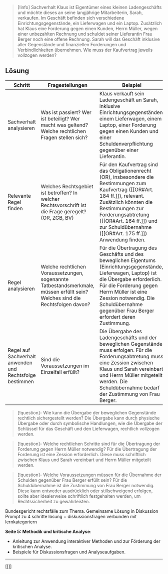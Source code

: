 >[!info] Sachverhalt
>Klaus ist Eigentümer eines kleinen Ladengeschäfts und möchte dieses an seine langjährige Mitarbeiterin, Sarah, verkaufen. Im Geschäft befinden sich verschiedene Einrichtungsgegenstände, ein Lieferwagen und ein Laptop. Zusätzlich hat Klaus eine Forderung gegen einen Kunden, Herrn Müller, wegen einer unbezahlten Rechnung und schuldet seiner Lieferantin Frau Berger noch eine offene Rechnung. Sarah will das Geschäft inklusive aller Gegenstände und finanziellen Forderungen und Verbindlichkeiten übernehmen. Wie muss der Kaufvertrag jeweils vollzogen werden?


## Lösung
Schritt | Fragestellungen | Beispiel
--- | --- | ---
Sachverhalt analysieren | Was ist passiert? Wer ist beteiligt? Wer macht was geltend? Welche rechtlichen Fragen stellen sich? | Klaus verkauft sein Ladengeschäft an Sarah, inklusive Einrichtungsgegenständen, einem Lieferwagen, einem Laptop, einer Forderung gegen einen Kunden und einer Schuldenverpflichtung gegenüber einer Lieferantin.
Relevante Regel finden | Welches Rechtsgebiet ist betroffen? In welcher Rechtsvorschrift ist die Frage geregelt? (OR, ZGB, BV) | Für den Kaufvertrag sind das Obligationenrecht (OR), insbesondere die Bestimmungen zum Kaufvertrag ([[OR#Art. 184 ff.]]), relevant. Zusätzlich könnten die Bestimmungen zur Forderungsabtretung ([[OR#Art. 164 ff.]]) und zur Schuldübernahme ([[OR#Art. 175 ff.]]) Anwendung finden.
Regel analysieren | Welche rechtlichen Voraussetzungen, sogenannte Tatbestandsmerkmale, müssen erfüllt sein? Welches sind die Rechtsfolgen davon? | Für die Übertragung des Geschäfts und des beweglichen Eigentums (Einrichtungsgegenstände, Lieferwagen, Laptop) ist die Übergabe erforderlich. Für die Forderung gegen Herrn Müller ist eine Zession notwendig. Die Schuldübernahme gegenüber Frau Berger erfordert deren Zustimmung.
Regel auf Sachverhalt anwenden und Rechtsfolge bestimmen | Sind die Voraussetzungen im Einzelfall erfüllt? | Die Übergabe des Ladengeschäfts und der beweglichen Gegenstände muss erfolgen. Für die Forderungsabtretung muss eine Zession zwischen Klaus und Sarah vereinbart und Herrn Müller mitgeteilt werden. Die Schuldübernahme bedarf der Zustimmung von Frau Berger.

>[!question]- Wie kann die Übergabe der beweglichen Gegenstände rechtlich sichergestellt werden?
>Die Übergabe kann durch physische Übergabe oder durch symbolische Handlungen, wie die Übergabe der Schlüssel für das Geschäft und den Lieferwagen, rechtlich vollzogen werden.

>[!question]- Welche rechtlichen Schritte sind für die Übertragung der Forderung gegen Herrn Müller notwendig?
>Für die Übertragung der Forderung ist eine Zession erforderlich. Diese muss schriftlich zwischen Klaus und Sarah vereinbart und Herrn Müller mitgeteilt werden.

>[!question]- Welche Voraussetzungen müssen für die Übernahme der Schulden gegenüber Frau Berger erfüllt sein?
>Für die Schuldübernahme ist die Zustimmung von Frau Berger notwendig. Diese kann entweder ausdrücklich oder stillschweigend erfolgen, sollte aber idealerweise schriftlich festgehalten werden, um Rechtssicherheit zu gewährleisten.

Bundesgericht rechtsfälle zum Thema. Gemeinsame Lösung in Diskussion
Prompt zu 4 schritte lösung + diskussionsfragen verbunden mit lernkategoriern

**Seite 5: Methodik und kritische Analyse**:

- Anleitung zur Anwendung interaktiver Methoden und zur Förderung der kritischen Analyse.
- Beispiele für Diskussionsfragen und Analyseaufgaben.

---
[[]]